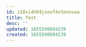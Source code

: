 ```yaml
---
id: z18si4h04jsoof4x5onxvaa
title: Test
desc: ''
updated: 1655590604239
created: 1655590604239
---
```


